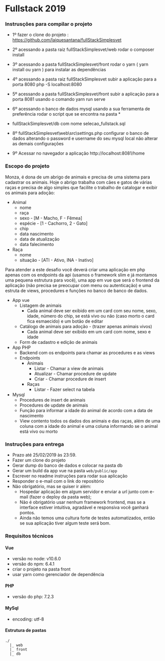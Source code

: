 # Fullstack 2019

### Instrusções para compilar o projeto
* 1º fazer o clone do projeto : https://github.com/laiquesantana/fullStackSimplesvet
* 2º acessando a pasta raiz fullStackSimplesvet/web rodar o composer install
* 3º  acessando a pasta fullStackSimplesvet/front rodar o yarn ( yarn install ou yarn ) para instalar as dependências
* 4º  acessando a pasta raiz fullStackSimplesvet subir a aplicação para a porta 8080  php -S localhost:8080 
* 5º  acessando a pasta fullStackSimplesvet/front subir a aplicação para a porta 8081 usando o comando yarn run serve
* 6º acessando  o banco de dados mysql usando a sua ferramenta de preferência rodar o script que se encontra na pasta *
* fullStackSimplesvet/db  com nome selecao_fullstack.sql
* 8º fullStackSimplesvet\web\src\settings.php  configurar o banco de dados alterando o password  e username do seu mysql local
não alterar as demais configurações

* 9º Acessar no navegador a aplicação http://localhost:8081/home

### Escopo do projeto

Monza, é dona de um abrigo de animais e precisa de uma sistema para cadastrar os animais. Hoje o abrigo trabalha com cães e gatos de várias raças e precisa de algo simples que facilite o trabalho de catalogar e exibir os animais para adoção:


* Animal
  * nome
  * raça
  * sexo - [M - Macho, F - Fêmea]
  * espécie - [1 - Cachorro, 2 - Gato]
  * chip
  * data nascimento
  * data de atualização
  * data falecimento
* Raça
  * nome
  * situação - [ATI - Ativo, INA - Inativo]

Para atender a este desafio você deverá criar uma aplicação em php apenas com os endpoints da api (usamos o framework slim e já montamos uma pequena estrutura para você), uma app em vue que será o frontend da aplicação (não precisa se preocupar com menu ou autenticação) e uma estruta de views, procedures e funções no banco de banco de dados.

* App vue
  * Listagem de animais
    * Cada animal deve ser exibido em um card com seu nome, sexo, idade, número do chip, se está vivo ou não (caso morto o card fica esmaecido) e um botão de editar
  * Catálogo de animais para adoção - (trazer apenas animais vivos)
    * Cada animal deve ser exibido em um card com nome, sexo e idade
  * Form de cadastro e edição de animais
* App PHP
  * Backend com os endpoints para chamar as procedures e as views
  * Endpoints
    * Animais
      * Listar - Chamar a view de animais
      * Atualizar - Chamar procedure de update
      * Criar - Chamar procedure de insert
    * Raças
      * Listar - Fazer select na tabela
* Mysql
  * Procedures de insert de animais
  * Procedures de update de animais
  * Função para informar a idade do animal de acordo com a data de nascimento
  * View contento todos os dados dos animais e das raças, além de uma coluna com a idade do animal e uma coluna informando se o animal está vivo ou morto

### Instruções para entrega

* Prazo até 25/02/2019 às 23:59.
* Fazer um clone do projeto
* Gerar dump do banco de dados e colocar na pasta db
* Gerar um build da app vue na pasta `web/public/app`
* Escrever no readme instruções para rodar sua aplicação
* Responder o e-mail com o link do repositório
* Não obrigatório, mas se quiser ir além:
  * Hospedar aplicação em algum servidor e enviar a url junto com e-mail (fazer o deploy da pasta web);
  * Não é obrigatório usar nenhum framework frontend, mas se a interface estiver intuitiva, agradável e responsiva você ganhará pontos.
  * Ainda não temos uma cultura forte de testes automatizados, então se sua aplicação tiver algum teste será bom.

### Requisitos técnicos

#### Vue

* versão no node: v10.6.0
* versão do npm: 6.4.1
* criar o projeto na pasta front
* usar yarn como gerenciador de dependência

#### PHP

* versão do php: 7.2.3

#### MySql

* encoding: utf-8

#### Estrutura de pastas
```
./
  |_ web
  |_ front
  |_ db
```
